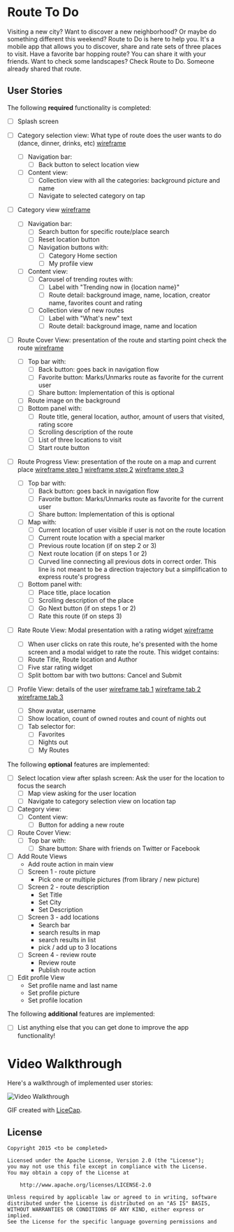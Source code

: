 # Route To Do

Visiting a new city? Want to discover a new neighborhood? Or maybe do something
different this weekend? Route to Do is here to help you. It's a mobile app that allows
you to discover, share and rate sets of three places to visit. Have a favorite bar
hopping route? You can share it with your friends. Want to check some landscapes?
Check Route to Do. Someone already shared that route.

## User Stories

The following **required** functionality is completed:

- [ ] Splash screen

- [ ] Category selection view: What type of route does the user wants to do (dance, dinner, drinks, etc) [wireframe](wireframes/static/2-0-CategoryPick.png)
  - [ ] Navigation bar:
    - [ ] Back button to select location view
  - [ ] Content view:
    - [ ] Collection view with all the categories: background picture and name
    - [ ] Navigate to selected category on tap

- [ ] Category view [wireframe](wireframes/static/3-0-CategoryHome.png)
  - [ ] Navigation bar:
    - [ ] Search button for specific route/place search
    - [ ] Reset location button
    - [ ] Navigation buttons with:
      - [ ] Category Home section
      - [ ] My profile view
  - [ ] Content view:
    - [ ] Carousel of trending routes with:
      - [ ] Label with "Trending now in {location name}"
      - [ ] Route detail: background image, name, location, creator name, favorites count and rating
    - [ ] Collection view of new routes
      - [ ] Label with "What's new" text
      - [ ] Route detail: background image, name and location

- [ ] Route Cover View: presentation of the route and starting point check the route [wireframe](wireframes/static/4-0-RouteCoverView.png)
  - [ ] Top bar with:
    - [ ] Back button: goes back in navigation flow
    - [ ] Favorite button: Marks/Unmarks route as favorite for the current user
    - [ ] Share button: Implementation of this is optional
  - [ ] Route image on the background
  - [ ] Bottom panel with:
    - [ ] Route title, general location, author, amount of users that visited, rating score
    - [ ] Scrolling description of the route
    - [ ] List of three locations to visit
    - [ ] Start route button

- [ ] Route Progress View: presentation of the route on a map and current place [wireframe step 1](wireframes/static/5-0-RouteStepView1.png) [wireframe step 2](wireframes/static/6-0-RouteStepView2.png) [wireframe step 3](wireframes/static/7-0-RouteStepView3.png)
  - [ ] Top bar with:
    - [ ] Back button: goes back in navigation flow
    - [ ] Favorite button: Marks/Unmarks route as favorite for the current user
    - [ ] Share button: Implementation of this is optional
  - [ ] Map with:
    - [ ] Current location of user visible if user is not on the route location
    - [ ] Current route location with a special marker
    - [ ] Previous route location (if on step 2 or 3)
    - [ ] Next route location (if on steps 1 or 2)
    - [ ] Curved line connecting all previous dots in correct order. This line is not
    meant to be a direction trajectory but a simplification to express route's progress
  - [ ] Bottom panel with:
    - [ ] Place title, place location
    - [ ] Scrolling description of the place
    - [ ] Go Next button (if on steps 1 or 2)
    - [ ] Rate this route (if on steps 3)

- [ ] Rate Route View: Modal presentation with a rating widget [wireframe](wireframes/static/8-0-RouteRate.png)
  - [ ] When user clicks on rate this route, he's presented with the home screen and
  a modal widget to rate the route. This widget contains:
  - [ ] Route Title, Route location and Author
  - [ ] Five star rating widget
  - [ ] Split bottom bar with two buttons: Cancel and Submit

- [ ] Profile View: details of the user [wireframe tab 1](wireframes/static/9-0-Profile-Favorites.png) [wireframe tab 2](wireframes/static/10-0-Profile-NightsOut.png) [wireframe tab 3](wireframes/static/11-0-Profile-MyRoutes.png)
  - [ ] Show avatar, username
  - [ ] Show location, count of owned routes and count of nights out
  - [ ] Tab selector for:
    - [ ] Favorites
    - [ ] Nights out
    - [ ] My Routes

The following **optional** features are implemented:

- [ ] Select location view after splash screen: Ask the user for the location to focus the search
  - [ ] Map view asking for the user location
  - [ ] Navigate to category selection view on location tap

- [ ] Category view:
  - [ ] Content view:
    - [ ] Button for adding a new route

- [ ] Route Cover View:
  - [ ] Top bar with:
    - [ ] Share button: Share with friends on Twitter or Facebook

- [ ] Add Route Views
  - Add route action in main view
  - [ ] Screen 1 - route picture
    - Pick one or multiple pictures (from library / new picture)
  - [ ] Screen 2 - route description
    - Set Title
    - Set City
    - Set Description
  - [ ] Screen 3 - add locations
    - Search bar
    - search results in map
    - search results in list
    - pick / add up to 3 locations
  - [ ] Screen 4 - review route
    - Review route
    - Publish route action

- [ ] Edit profile View
  - Set profile name and last name
  - Set profile picture
  - Set profile location

The following **additional** features are implemented:

- [ ] List anything else that you can get done to improve the app functionality!

# Video Walkthrough

Here's a walkthrough of implemented user stories:

<img src='assignment.gif' title='Video Walkthrough' alt='Video Walkthrough' />

GIF created with [LiceCap](http://www.cockos.com/licecap/).

## License

    Copyright 2015 <to be completed>

    Licensed under the Apache License, Version 2.0 (the "License");
    you may not use this file except in compliance with the License.
    You may obtain a copy of the License at

        http://www.apache.org/licenses/LICENSE-2.0

    Unless required by applicable law or agreed to in writing, software
    distributed under the License is distributed on an "AS IS" BASIS,
    WITHOUT WARRANTIES OR CONDITIONS OF ANY KIND, either express or implied.
    See the License for the specific language governing permissions and

